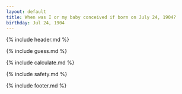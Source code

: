 ```yaml
---
layout: default
title: When was I or my baby conceived if born on July 24, 1904?
birthday: Jul 24, 1904
---
```


{% include header.md %}

{% include guess.md %}

{% include calculate.md %}

{% include safety.md %}

{% include footer.md %}



